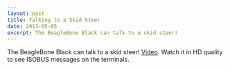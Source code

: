 ```yaml
---
layout: post
title: Talking to a Skid Steer
date: 2013-05-05
excerpt: The BeagleBone Black can talk to a skid steer!
---
```


The BeagleBone Black can talk to a skid steer! 
[Video](http://www.youtube.com/watch?v=Ddp6jbAR58Q#! "BeagleBone Black talks to a skid steer"). 
Watch it in HD quality to see ISOBUS messages on the terminals.
